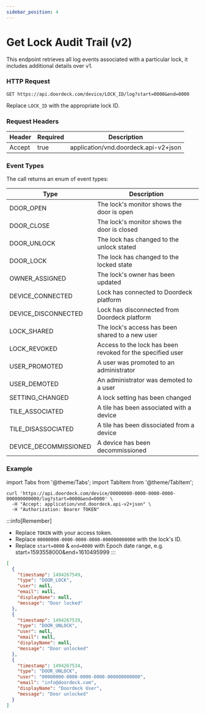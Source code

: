 ```yaml
---
sidebar_position: 4
---
```


# Get Lock Audit Trail (v2)

This endpoint retrieves all log events associated with a particular lock, it includes additional details over v1.

### HTTP Request

`GET https://api.doordeck.com/device/LOCK_ID/log?start=0000&end=0000`

Replace `LOCK_ID` with the appropriate lock ID.

### Request Headers

| Header | Required | Description                          |
|--------|----------|--------------------------------------|
| Accept | true     | application/vnd.doordeck.api-v2+json |

### Event Types
The call returns an enum of event types:

| Type                  | Description                                                |
|-----------------------|------------------------------------------------------------|
| DOOR_OPEN             | The lock's monitor shows the door is open                  |
| DOOR_CLOSE            | The lock's monitor shows the door is closed                |
| DOOR_UNLOCK           | The lock has changed to the unlock stated                  |
| DOOR_LOCK             | The lock has changed to the locked state                   |
| OWNER_ASSIGNED        | The lock's owner has been updated                          |
| DEVICE_CONNECTED      | Lock has connected to Doordeck platform                    |
| DEVICE_DISCONNECTED   | Lock has disconnected from Doordeck platform               |
| LOCK_SHARED           | The lock's access has been shared to a new user            |
| LOCK_REVOKED          | Access to the lock has been revoked for the specified user |
| USER_PROMOTED         | A user was promoted to an administrator                    |
| USER_DEMOTED          | An administrator was demoted to a user                     |
| SETTING_CHANGED       | A lock setting has been changed                            |
| TILE_ASSOCIATED       | A tile has been associated with a device                   |
| TILE_DISASSOCIATED    | A tile has been dissociated from a device                  |
| DEVICE_DECOMMISSIONED | A device has been decommissioned                           |

### Example

import Tabs from '@theme/Tabs';
import TabItem from '@theme/TabItem';

<Tabs>
<TabItem value="request" label="Request">

```shell showLineNumbers title="CURL"
curl 'https://api.doordeck.com/device/00000000-0000-0000-0000-000000000000/log?start=0000&end=0000' \
  -H "Accept: application/vnd.doordeck.api-v2+json" \
  -H "Authorization: Bearer TOKEN"
```

:::info[Remember]
* Replace `TOKEN` with your access token.
* Replace `00000000-0000-0000-0000-000000000000` with the lock's ID.
* Replace `start=0000` & `end=0000` with Epoch date range, e.g. start=1593558000&end=1610495999
:::

</TabItem>
<TabItem value="response" label="Response">

```json showLineNumbers title="JSON"
[
  {
    "timestamp": 1494267549,
    "type": "DOOR_LOCK",
    "user": null,
    "email": null,
    "displayName": null,
    "message": "Door locked"
  },
  {
    "timestamp": 1494267539,
    "type": "DOOR_UNLOCK",
    "user": null,
    "email": null,
    "displayName": null,
    "message": "Door unlocked"
  },
  {
    "timestamp": 1494267534,
    "type": "DOOR_UNLOCK",
    "user": "00000000-0000-0000-0000-000000000000",
    "email": "info@doordeck.com",
    "displayName": "Doordeck User",
    "message": "Door unlocked"
  }
]
```

</TabItem>
</Tabs>
